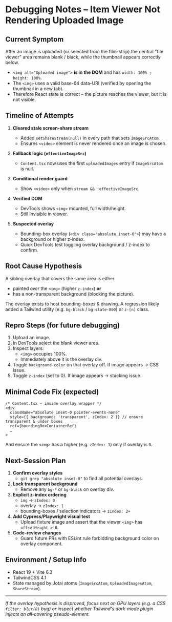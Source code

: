 # Debugging Notes – Item Viewer Not Rendering Uploaded Image

## Current Symptom
After an image is uploaded (or selected from the film-strip) the central "file viewer" area remains blank / black, while the thumbnail appears correctly below.

* `<img alt="Uploaded image">` **is in the DOM** and has `width: 100% ; height: 100%`.
* The `<img>` uses a valid base-64 data-URI (verified by opening the thumbnail in a new tab).
* Therefore React state is correct – the picture reaches the viewer, but it is not visible.

## Timeline of Attempts
1. **Cleared stale screen-share stream**
   * Added `setShareStream(null)` in every path that sets `ImageSrcAtom`.
   * Ensures `<video>` element is never rendered once an image is chosen.

2. **Fallback logic (`effectiveImageSrc`)**
   * `Content.tsx` now uses the first `uploadedImages` entry if `ImageSrcAtom` is null.

3. **Conditional render guard**
   * Show `<video>` only when `stream && !effectiveImageSrc`.

4. **Verified DOM**
   * DevTools shows `<img>` mounted, full width/height.
   * Still invisible in viewer.

5. **Suspected overlay**
   * Bounding-box overlay (`<div class="absolute inset-0">`) may have a background or higher z-index.
   * Quick DevTools test toggling overlay background / z-index to confirm.

## Root Cause Hypothesis
A sibling overlay that covers the same area is either
* painted *over* the `<img>` (higher `z-index`) **or**
* has a non-transparent background (blocking the picture).

The overlay exists to host bounding-boxes & drawing. A regression likely added a Tailwind utility (e.g. `bg-black` / `bg-slate-800`) or `z-[n]` class.

## Repro Steps (for future debugging)
1. Upload an image.
2. In DevTools select the blank viewer area.
3. Inspect layers:
   * `<img>` occupies 100%.
   * Immediately above it is the overlay div.
4. Toggle `background-color` on that overlay off. If image appears → CSS issue.
5. Toggle `z-index` (set to 0). If image appears → stacking issue.

## Minimal Code Fix (expected)
```tsx
/* Content.tsx – inside overlay wrapper */
<div
  className="absolute inset-0 pointer-events-none"
  style={{ background: 'transparent', zIndex: 2 }} // ensure transparent & under boxes
  ref={boundingBoxContainerRef}
  …
>
```
And ensure the `<img>` has a higher (e.g. `zIndex: 1`) only if overlay is `0`.

## Next-Session Plan
1. **Confirm overlay styles**
   * `git grep "absolute inset-0"` to find all potential overlays.
2. **Lock transparent background**
   * Remove any `bg-*` or `bg-black` on overlay div.
3. **Explicit z-index ordering**
   * `img` → `zIndex: 0`
   * overlay → `zIndex: 1`
   * bounding-boxes / selection indicators → `zIndex: 2+`
4. **Add Cypress/Playwright visual test**
   * Upload fixture image and assert that the viewer `<img>` has `offsetHeight > 0`.
5. **Code-review changes**
   * Guard future PRs with ESLint rule forbidding background color on overlay component.

## Environment / Setup Info
* React 19 + Vite 6.3
* TailwindCSS 4.1
* State managed by Jotai atoms (`ImageSrcAtom`, `UploadedImagesAtom`, `ShareStream`).

---
_If the overlay hypothesis is disproved, focus next on GPU layers (e.g. a CSS `filter: blur(0)` bug) or inspect whether Tailwind's dark-mode plugin injects an all-covering pseudo-element._ 